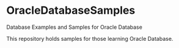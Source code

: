 # OracleDatabaseSamples
Database Examples and Samples for Oracle Database

This repository holds samples for those learning Oracle Database.
